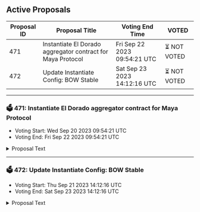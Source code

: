 ## Active Proposals

| Proposal ID | Proposal Title | Voting End Time | VOTED |
|-------------|----------------|-----------------|-------|
| 471 | Instantiate El Dorado aggregator contract for Maya Protocol | Fri Sep 22 2023 09:54:21 UTC | ⏳ NOT VOTED |
| 472 | Update Instantiate Config: BOW Stable | Sat Sep 23 2023 14:12:16 UTC | ⏳ NOT VOTED |

---

### 🗳 471: Instantiate El Dorado aggregator contract for Maya Protocol
- Voting Start: Wed Sep 20 2023 09:54:21 UTC
- Voting End: Fri Sep 22 2023 09:54:21 UTC

<details>
<summary>Proposal Text</summary>
 
This smart contract enables Dex aggregation from Maya Protocol to Kujira assets + IBC option on El Dorado market. The smart contract uses the Manta API, and Fin’s liquidity.
</details>

---

### 🗳 472: Update Instantiate Config: BOW Stable
- Voting Start: Thu Sep 21 2023 14:12:16 UTC
- Voting End: Sat Sep 23 2023 14:12:16 UTC

<details>
<summary>Proposal Text</summary>
 
Code ID 161 is an experimental BOW strategy built by the Kujira team, specifially designed to provide the best trading experience between stablecoins pegged to the same currency. The strategy is currently running on testnet, and the next phase is to run in a live trading environment before opening for wider use.
</details>
